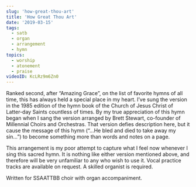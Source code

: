 ```yaml
---
slug: 'how-great-thou-art'
title: 'How Great Thou Art'
date: '2019-03-15'
tags:
  - satb
  - organ
  - arrangement
  - hymn
topics:
  - worship
  - atonement
  - praise
videoID: KcLRz9m6Zn0
---
```


Ranked second, after “Amazing Grace”, on the list of favorite hymns of all time, this has always held a special place in my heart. I’ve sung the version in the 1985 edition of the hymn book of the Church of Jesus Christ of Latter-day Saints countless of times. By my true appreciation of this hymn began when I sang the version arranged by Brett Stewart, co-founder of Millennial Choirs and Orchestras. That version defies description here, but it cause the message of this hymn (“…He bled and died to take away my sin…”) to become something more than words and notes on a page.

This arrangement is my poor attempt to capture what I feel now whenever I sing this sacred hymn. It is nothing like either version mentioned above, and therefore will be very unfamiliar to any who wish to use it. Vocal practice tracks are available on request. A skilled organist is required.

Written for SSAATTBB choir with organ accompaniment.
